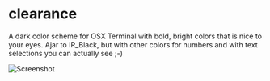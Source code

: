 # clearance
A dark color scheme for OSX Terminal with bold, bright colors that is
nice to your eyes. Ajar to IR_Black, but with other colors for numbers and
with text selections you can actually see ;-)

![Screenshot](https://raw.github.com/cseelus/clearance-terminal/master/clearance-terminal_preview.png)
